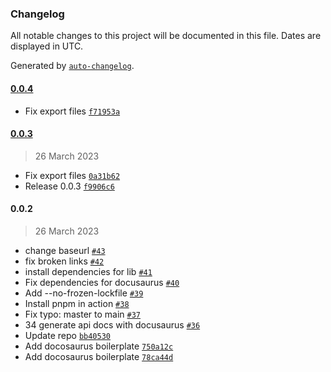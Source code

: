 ### Changelog

All notable changes to this project will be documented in this file. Dates are displayed in UTC.

Generated by [`auto-changelog`](https://github.com/CookPete/auto-changelog).

#### [0.0.4](https://github.com/yamiteru/pipem/compare/0.0.3...0.0.4)

- Fix export files [`f71953a`](https://github.com/yamiteru/pipem/commit/f71953a9fee3aa282b8d5dfdfa02bc4794edf37a)

#### [0.0.3](https://github.com/yamiteru/pipem/compare/0.0.2...0.0.3)

> 26 March 2023

- Fix export files [`0a31b62`](https://github.com/yamiteru/pipem/commit/0a31b6209fb8af3be2419d62659bbebf23806d8a)
- Release 0.0.3 [`f9906c6`](https://github.com/yamiteru/pipem/commit/f9906c60dc5fff26cbd4b9df77b4b9ee05ec8453)

#### 0.0.2

> 26 March 2023

- change baseurl [`#43`](https://github.com/yamiteru/pipem/pull/43)
- fix broken links [`#42`](https://github.com/yamiteru/pipem/pull/42)
- install dependencies for lib [`#41`](https://github.com/yamiteru/pipem/pull/41)
- Fix dependencies for docusaurus [`#40`](https://github.com/yamiteru/pipem/pull/40)
- Add --no-frozen-lockfile [`#39`](https://github.com/yamiteru/pipem/pull/39)
- Install pnpm in action [`#38`](https://github.com/yamiteru/pipem/pull/38)
- Fix typo: master to main [`#37`](https://github.com/yamiteru/pipem/pull/37)
- 34 generate api docs with docusaurus [`#36`](https://github.com/yamiteru/pipem/pull/36)
- Update repo [`bb40530`](https://github.com/yamiteru/pipem/commit/bb4053073263902c28830c677df16ef87cdf528f)
- Add docosaurus boilerplate [`750a12c`](https://github.com/yamiteru/pipem/commit/750a12cf5c6217ddb9ca6c77352411b33a7767d7)
- Add docosaurus boilerplate [`78ca44d`](https://github.com/yamiteru/pipem/commit/78ca44d65133ecc13ddef74c64ca5c2990d7fc48)
